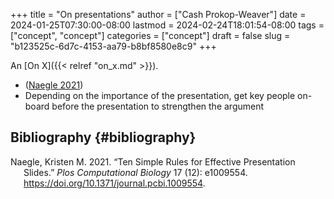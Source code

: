 +++
title = "On presentations"
author = ["Cash Prokop-Weaver"]
date = 2024-01-25T07:30:00-08:00
lastmod = 2024-02-24T18:01:54-08:00
tags = ["concept", "concept"]
categories = ["concept"]
draft = false
slug = "b123525c-6d7c-4153-aa79-b8bf8580e8c9"
+++

An [On X]({{< relref "on_x.md" >}}).

-   (<a href="#citeproc_bib_item_1">Naegle 2021</a>)
-   Depending on the importance of the presentation, get key people on-board before the presentation to strengthen the argument


## Bibliography {#bibliography}

<style>.csl-entry{text-indent: -1.5em; margin-left: 1.5em;}</style><div class="csl-bib-body">
  <div class="csl-entry"><a id="citeproc_bib_item_1"></a>Naegle, Kristen M. 2021. “Ten Simple Rules for Effective Presentation Slides.” <i>Plos Computational Biology</i> 17 (12): e1009554. <a href="https://doi.org/10.1371/journal.pcbi.1009554">https://doi.org/10.1371/journal.pcbi.1009554</a>.</div>
</div>
